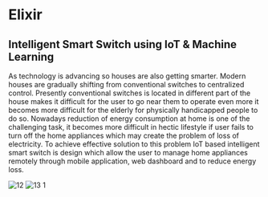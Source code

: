 # Elixir

## Intelligent Smart Switch using IoT & Machine Learning
As technology is advancing so houses are also getting smarter. Modern houses are gradually shifting from conventional switches to centralized control. Presently conventional switches is located in different part of the house makes it difficult for the user to go near them to operate even more it becomes more difficult for the elderly for physically handicapped people to do so. Nowadays reduction of energy consumption at home is one of the challenging task, it becomes more difficult in hectic lifestyle if user fails to turn off the home appliances which may create the problem of loss of electricity. To achieve effective solution to this problem IoT based intelligent smart switch is design which allow the user to manage home appliances remotely through mobile application, web dashboard and to reduce energy loss.

![12](https://user-images.githubusercontent.com/92294452/215448026-3322ef57-8029-451c-8b5c-33e7d4d757ab.PNG)
![13 1](https://user-images.githubusercontent.com/92294452/215448952-0ae3db1c-9be3-4a26-ac6d-35447d4c2501.png)
